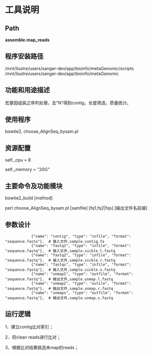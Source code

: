 
工具说明
==========================

Path
-----------

**assemble.map_reads**

程序安装路径
-----------------------------------
/mnt/ilustre/users/sanger-dev/app/bioinfo/metaGenomic/scripts
/mnt/ilustre/users/sanger-dev/app/bioinfo/metaGenomic

功能和用途描述
-----------------------------------

宏基因组装之序列处理，去"N"得到contig，长度筛选，质量统计。

使用程序
-----------------------------------

bowtie2, choose_AlignSeq_bysam.pl

资源配置
-----------------------------------

self._cpu = 8

self._memory = "20G"

主要命令及功能模块
-----------------------------------
bowtie2_build [method]

perl choose_AlignSeq_bysam.pl [samfile] [fq1,fq2|fqs] [输出文件名前缀]

参数设计
-----------------------------------

```
            {"name": "contig", "type": "infile", "format": "sequence.fasta"},  # 输入文件,sample.contig.fa
            {"name": "fastq1", "type": "infile", "format": "sequence.fastq"},  # 输入文件,sample.sickle.l.fastq
            {"name": "fastq2", "type": "infile", "format": "sequence.fastq"},  # 输入文件,sample.sickle.r.fastq
            {"name": "fastqs", "type": "infile", "format": "sequence.fastq"},  # 输入文件,sample.sickle.s.fastq
            {"name": "unmap1", "type": "outfile", "format": "sequence.fastq"},  # 输出文件,sample.unmap.l.fastq
            {"name": "unmap2", "type": "outile", "format": "sequence.fastq"},  # 输出文件,sample.unmap.r.fastq
            {"name": "unmaps", "type": "outfile", "format": "sequence.fastq"},  # 输出文件,sample.unmap.s.fastq
```


运行逻辑
-----------------------------------
1、建立contig比对索引；

2、将clean reads进行比对；

3、根据比对结果挑选未map的reads；
